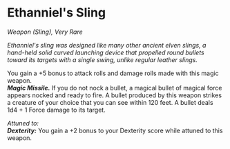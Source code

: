# Ethanniel's Sling
*Weapon (Sling), Very Rare*

*Ethanniel's sling was designed like many other ancient elven slings, a hand-held solid curved launching device that propelled round bullets toward its targets with a single swing, unlike regular leather slings.*

You gain a +5 bonus to attack rolls and damage rolls made with this magic weapon.  
***Magic Missile.*** If you do not nock a bullet, a magical bullet of magical force appears nocked and ready to fire. A bullet produced by this weapon strikes a creature of your choice that you can see within 120 feet. A bullet deals 1d4 + 1 Force damage to its target.

*Attuned to:*  
***Dexterity:*** You gain a +2 bonus to your Dexterity score while attuned to this weapon.